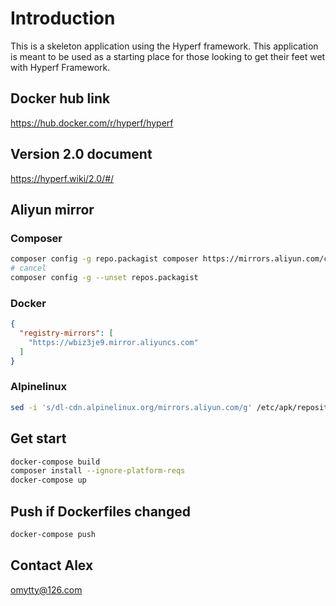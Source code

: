 # Introduction

This is a skeleton application using the Hyperf framework. This application is meant to be used as a starting place for those looking to get their feet wet with Hyperf Framework.

## Docker hub link
https://hub.docker.com/r/hyperf/hyperf

## Version 2.0 document
https://hyperf.wiki/2.0/#/

## Aliyun mirror
### Composer
```sh
composer config -g repo.packagist composer https://mirrors.aliyun.com/composer/
# cancel
composer config -g --unset repos.packagist
```

### Docker
```json
{
  "registry-mirrors": [
    "https://wbiz3je9.mirror.aliyuncs.com"
  ]
}
```

### Alpinelinux
```sh
sed -i 's/dl-cdn.alpinelinux.org/mirrors.aliyun.com/g' /etc/apk/repositories
```

## Get start
```sh
docker-compose build
composer install --ignore-platform-reqs
docker-compose up
```

## Push if Dockerfiles changed
```sh
docker-compose push
```

## Contact Alex
[omytty@126.com](mailto:omytty@126.com "omytty@126.com")
